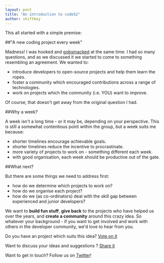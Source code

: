 ```yaml
--- 
layout: post
title: "An introduction to code52"
author: shiftkey
---
```


This all started with a simple premise:

##"A new coding project every week"

Madness! I was hooked and [gobsmacked](http://dictionary.reference.com/browse/gobsmacked) at the same time. I had so many questions, and as we discussed it we started to come to something resembling an agreement. We wanted to:

 - introduce developers to open-source projects and help them learn the ropes.
 - foster a community which encouraged contributions across a range of technologies.
 - work on projects which the community (i.e. YOU) want to improve.

 Of course, that doesn't get away from the original question I had. 

##Why a week?

 A week isn't a long time - or it may be, depending on your perspective. This is still a somewhat contentious point within the group, but a week suits me because:

 - shorter timelines encourage achievable goals.
 - shorter timelines reduce the incentive to procrastinate.
 - more variety of projects to work on - something different each week.
 - with good organisation, each week should be productive out of the gate.


##What next?

 But there are some things we need to address first:

 - how do we determine which projects to work on?
 - how do we organise each project? 
 - how do we (as co-ordinators) deal with the skill gap between experienced and junior developers?

 We want to **build fun stuff**, **give back** to the projects who have helped us over the years, and **create a community** around this crazy idea.  So whatever your background - if you want to get involved and work with others in the developer community, we'd love to hear from you.

 Do you have an project which suits this idea? [Vote on it](http://code52.uservoice.org)

 Want to discuss your ideas and suggestions ?  [Share it](http://code52.tenderapp.com) 

 Want to get in touch? Follow us on [Twitter](http://twitter/code_52)!


 



